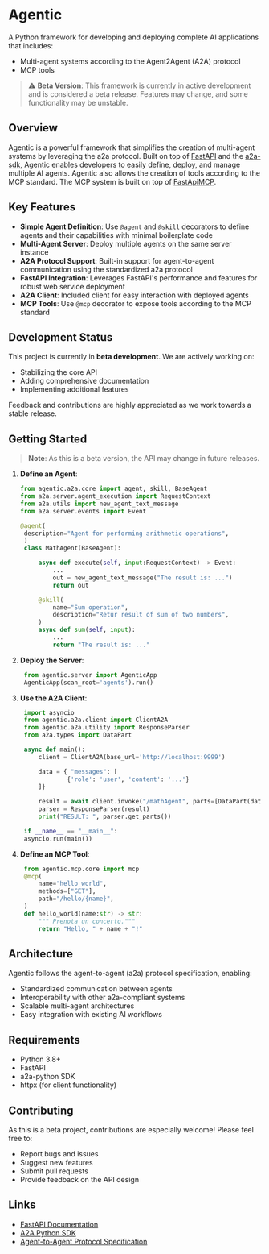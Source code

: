 # Agentic

A Python framework for developing and deploying complete AI applications that includes:
- Multi-agent systems according to the Agent2Agent (A2A) protocol
- MCP tools

> ⚠️ **Beta Version**: This framework is currently in active development and is considered a beta release. Features may change, and some functionality may be unstable.

## Overview

Agentic is a powerful framework that simplifies the creation of multi-agent systems by leveraging the a2a protocol. Built on top of [FastAPI](https://fastapi.tiangolo.com/) and the [a2a-sdk](https://github.com/google-a2a/a2a-python), Agentic enables developers to easily define, deploy, and manage multiple AI agents.
Agentic also allows the creation of tools according to the MCP standard. The MCP system is built on top of [FastApiMCP](https://github.com/tadata-org/fastapi_mcp).

## Key Features

- **Simple Agent Definition**: Use `@agent` and `@skill` decorators to define agents and their capabilities with minimal boilerplate code
- **Multi-Agent Server**: Deploy multiple agents on the same server instance
- **A2A Protocol Support**: Built-in support for agent-to-agent communication using the standardized a2a protocol
- **FastAPI Integration**: Leverages FastAPI's performance and features for robust web service deployment
- **A2A Client**: Included client for easy interaction with deployed agents
- **MCP Tools**: Use `@mcp` decorator to expose tools according to the MCP standard

## Development Status

This project is currently in **beta development**. We are actively working on:
- Stabilizing the core API
- Adding comprehensive documentation
- Implementing additional features

Feedback and contributions are highly appreciated as we work towards a stable release.

## Getting Started

> **Note**: As this is a beta version, the API may change in future releases.

1. **Define an Agent**:
   ```python
   from agentic.a2a.core import agent, skill, BaseAgent
   from a2a.server.agent_execution import RequestContext
   from a2a.utils import new_agent_text_message
   from a2a.server.events import Event

   @agent(
    description="Agent for performing arithmetic operations",
    )
    class MathAgent(BaseAgent):

        async def execute(self, input:RequestContext) -> Event:
            ...
            out = new_agent_text_message("The result is: ...")
            return out

        @skill(
            name="Sum operation", 
            description="Retur result of sum of two numbers",
        )
        async def sum(self, input):
            ...
            return "The result is: ..."
   ```

2. **Deploy the Server**:
   ```python
    from agentic.server import AgenticApp
    AgenticApp(scan_root='agents').run()
   ```

3. **Use the A2A Client**:
   ```python
    import asyncio
    from agentic.a2a.client import ClientA2A
    from agentic.a2a.utility import ResponseParser
    from a2a.types import DataPart

    async def main():
        client = ClientA2A(base_url='http://localhost:9999')

        data = { "messages": [
                {'role': 'user', 'content': '...'}
        ]}
        
        result = await client.invoke("/mathAgent", parts=[DataPart(data=data)])
        parser = ResponseParser(result)
        print("RESULT: ", parser.get_parts())

    if __name__ == "__main__":
    asyncio.run(main())
   ```

4. **Define an MCP Tool**:
   ```python
    from agentic.mcp.core import mcp
    @mcp(
        name="hello_world",
        methods=["GET"],
        path="/hello/{name}",
    )
    def hello_world(name:str) -> str:
        """ Prenota un concerto."""
        return "Hello, " + name + "!"
    ```

## Architecture

Agentic follows the agent-to-agent (a2a) protocol specification, enabling:
- Standardized communication between agents
- Interoperability with other a2a-compliant systems
- Scalable multi-agent architectures
- Easy integration with existing AI workflows

## Requirements

- Python 3.8+
- FastAPI
- a2a-python SDK
- httpx (for client functionality)

## Contributing

As this is a beta project, contributions are especially welcome! Please feel free to:
- Report bugs and issues
- Suggest new features
- Submit pull requests
- Provide feedback on the API design

## Links

- [FastAPI Documentation](https://fastapi.tiangolo.com/)
- [A2A Python SDK](https://github.com/google-a2a/a2a-python)
- [Agent-to-Agent Protocol Specification](https://github.com/google-a2a)
